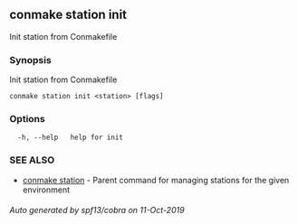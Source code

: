 ## conmake station init

Init station from Conmakefile

### Synopsis

Init station from Conmakefile

```
conmake station init <station> [flags]
```

### Options

```
  -h, --help   help for init
```

### SEE ALSO

* [conmake station](conmake_station.md)	 - Parent command for managing stations for the given environment

###### Auto generated by spf13/cobra on 11-Oct-2019

